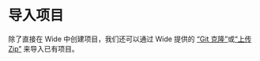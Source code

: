 # 导入项目

除了直接在 Wide 中创建项目，我们还可以通过 Wide 提供的 [“Git 克隆”](git_clone.md)或[“上传 Zip”](upload_zip.md) 来导入已有项目。